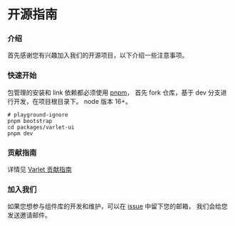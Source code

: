 # 开源指南

### 介绍
首先感谢您有兴趣加入我们的开源项目，以下介绍一些注意事项。

### 快速开始
包管理的安装和 link 依赖都必须使用 [pnpm](https://pnpm.io/)，
首先 fork 仓库，基于 dev 分支进行开发，在项目根目录下。
node 版本 16+。

```shell
# playground-ignore
pnpm bootstrap
cd packages/varlet-ui
pnpm dev
```

### 贡献指南
详情见 [Varlet 贡献指南](https://github.com/varletjs/varlet/blob/dev/.github/CONTRIBUTING.md)

### 加入我们

如果您想参与组件库的开发和维护，可以在 [issue](https://github.com/varletjs/varlet/issues) 中留下您的邮箱，
我们会给您发送邀请邮件。